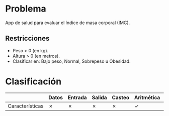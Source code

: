 # Problema

App de salud para evaluar el índice de masa corporal (IMC).

## Restricciones

- Peso > 0 (en kg).
- Altura > 0 (en metros).
- Clasificar en: Bajo peso, Normal, Sobrepeso u Obesidad.

# Clasificación
|  | Datos | Entrada | Salida | Casteo | Aritmética | Relacionales | Lógicos | Condicionales | Ciclo | Matrices | Funciones |
|----------|-------|---------|--------|--------|------------|--------------|---------|---------------|-------|----------|-------------|
| Características | ✗ | ✗ | ✗ | ✗ | ✓ | ✓ | ✗ | ✗ | ✗ | ✗ | ✗ |
